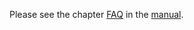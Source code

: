 Please see the chapter [FAQ](https://docs.bsb-lan.de/EN/faq.html) in the [manual](https://docs.bsb-lan.de/EN).
